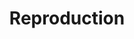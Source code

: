 ---
ee_id: '2189'
site: '1'
type: '2'
long_id: 2008-069 Reproduction
url: 2008-069-reproduction
year: '2008'
medium: One turntable Dj Set
commission:
add_credit:
dims:
pitch: "<p>​Dj Set performed Nov 17th, 2012 @ ICA Phillie as part of Ooga Booga’s
  Excursus installation.</p>"
ps:
live_url:
related: "[2147] 2008-082 A Couple Thousand Short Films about Glenn Gould (Publication)
  - 2008-082-a-couple-thousand-short-films-about-glenn-gould-publication"
title: Reproduction
youtube:
imgs: reproduction-dj-set-2008-069-performance-view-excursus-3-database-ak.jpg
subheading:
year2: '2012'
download:
add_credits:
related_code:
! '':
layout: things-i-made
---